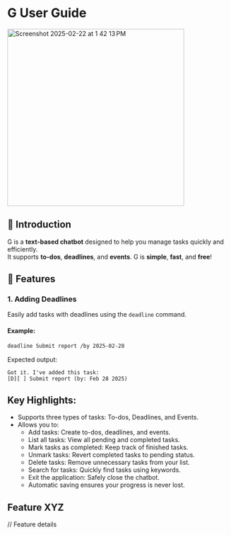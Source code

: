 # G User Guide

<img width="400" alt="Screenshot 2025-02-22 at 1 42 13 PM" src="https://github.com/user-attachments/assets/eac5d1d6-4f3a-4523-afb1-0a8c1cc6096d" />


## **📝 Introduction**
G is a **text-based chatbot** designed to help you manage tasks quickly and efficiently.  
It supports **to-dos**, **deadlines**, and **events**. G is **simple**, **fast**, and **free**!

## **📌 Features**
### **1. Adding Deadlines**
Easily add tasks with deadlines using the `deadline` command.

#### **Example:**
```sh
deadline Submit report /by 2025-02-28
```

Expected output: 
```
Got it. I've added this task:
[D][ ] Submit report (by: Feb 28 2025)

```

## Key Highlights:
- Supports three types of tasks: To-dos, Deadlines, and Events.
- Allows you to:
  - Add tasks: Create to-dos, deadlines, and events.
  - List all tasks: View all pending and completed tasks.
  - Mark tasks as completed: Keep track of finished tasks.
  - Unmark tasks: Revert completed tasks to pending status.
  - Delete tasks: Remove unnecessary tasks from your list.
  - Search for tasks: Quickly find tasks using keywords.
  - Exit the application: Safely close the chatbot.
  - Automatic saving ensures your progress is never lost.


## Feature XYZ

// Feature details
